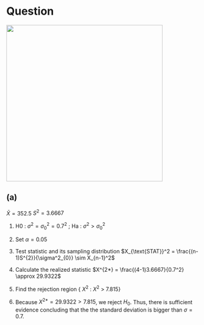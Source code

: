 # Question
<img width="409" src="https://github.com/user-attachments/assets/e63d5325-ccac-43a4-9c68-1dd94a7e4ea1"/>   

## (a)
$\bar{X}=352.5$
$S^2=3.6667$

1. H0 : $\sigma^2 = \sigma_{0}^2 = 0.7^2$ ; Ha : $\sigma^2 > \sigma_{0}^2$
2. Set $\alpha = 0.05$
3. Test statistic and its sampling distribution
$X_{\text{STAT}}^2 = \frac{(n-1)S^{2}}{\sigma^2_{0}} \sim X_{n-1}^2$

4. Calculate the realized statistic
   $X^{2*} = \frac{(4-1)3.6667}{0.7^2} \approx 29.9322$
5. Find the rejection region { $X^2$ : $X^2$ > 7.815}
6. Because $X^{2*}=29.9322 > 7.815$, we reject $H_{0}$. Thus, there is sufficient evidence concluding that the the standard deviation is bigger than $\sigma=0.7$.

